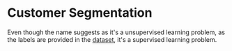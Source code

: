 # Customer Segmentation

Even though the name suggests as it's a unsupervised learning problem, as the labels are provided in the [dataset](https://www.kaggle.com/datasets/ravalsmit/customer-segmentation-data/data), it's a supervised learning problem.
